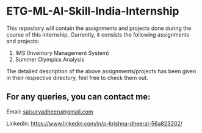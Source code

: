 # ETG-ML-AI-Skill-India-Internship
This repository will contain the assignments and projects done during the course of this internship. Currently, it consists the following assignments and projects:

1. IMS (Inventory Management System)
2. Summer Olympics Analysis

The detailed description of the above assignments/projects has been given in their respective directory, feel free to check them out.


## For any queries, you can contact me:

Email: <saisuryadheeru@gmail.com>

LinkedIn: https://www.linkedin.com/in/p-krishna-dheeraj-56a823202/

